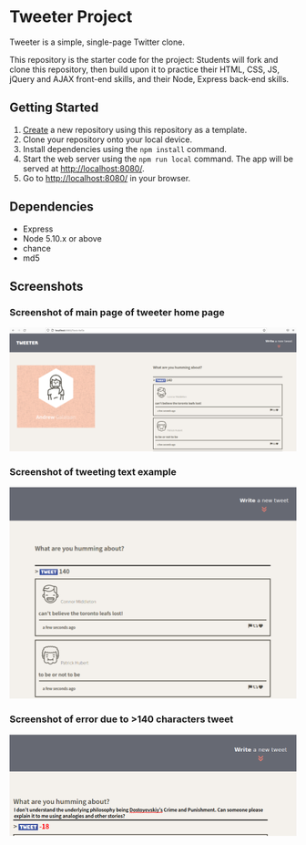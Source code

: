 # Tweeter Project

Tweeter is a simple, single-page Twitter clone.

This repository is the starter code for the project: Students will fork and clone this repository, then build upon it to practice their HTML, CSS, JS, jQuery and AJAX front-end skills, and their Node, Express back-end skills.

## Getting Started

1. [Create](https://docs.github.com/en/repositories/creating-and-managing-repositories/creating-a-repository-from-a-template) a new repository using this repository as a template.
2. Clone your repository onto your local device.
3. Install dependencies using the `npm install` command.
3. Start the web server using the `npm run local` command. The app will be served at <http://localhost:8080/>.
4. Go to <http://localhost:8080/> in your browser.

## Dependencies

- Express
- Node 5.10.x or above
- chance 
- md5

## Screenshots

### Screenshot of main page of tweeter home page
!["Screenshot of main page of tweeter home page"](https://github.com/AndrewGalatsan/twe/blob/master/docs/home-page.png?raw=true)


### Screenshot of tweeting text example
!["Screenshot of tweeting text example"](https://github.com/AndrewGalatsan/twe/blob/master/docs/tweeting.png?raw=true)


### Screenshot of error due to >140 characters tweet
!["Screenshot of error due to >140 characters tweet"](https://github.com/AndrewGalatsan/twe/blob/master/docs/error.png?raw=true)
